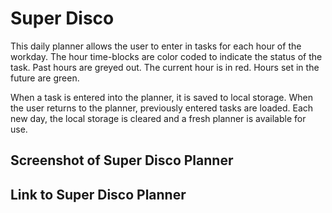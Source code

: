 # Super Disco

This daily planner allows the user to enter in tasks for each hour of the workday. The hour time-blocks are color coded to indicate the status of the task. Past hours are greyed out. The current hour is in red. Hours set in the future are green. 

When a task is entered into the planner, it is saved to local storage. When the user returns to the planner, previously entered tasks are loaded. Each new day, the local storage is cleared and a fresh planner is available for use.

## Screenshot of Super Disco Planner

## Link to Super Disco Planner
